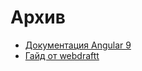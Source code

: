 # Архив

-   [Документация Angular 9](angular9/setup-and-configuration.md)
-   [Гайд от webdraftt](webdraftt/intro/start.md)
